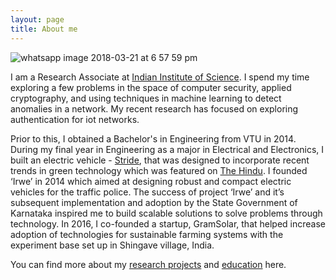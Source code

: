 ```yaml
---
layout: page
title: About me
---
```

![whatsapp image 2018-03-21 at 6 57 59 pm](https://user-images.githubusercontent.com/25291535/38184412-0f6abec4-3665-11e8-86db-cbd32e70e6ad.jpeg)

I am a Research Associate at [Indian Institute of Science](http://www.iisc.ac.in/). I spend my time  exploring a few problems in the space of computer security, applied cryptography, and using techniques in machine learning to detect anomalies in a network.  My recent research has focused on exploring authentication for iot networks. 

Prior to this, I obtained a Bachelor's in Engineering from VTU in 2014. During my final year in Engineering as a major in Electrical and Electronics, I built an electric vehicle - [Stride](https://www.facebook.com/evstride/), that was designed to incorporate recent trends in green technology which was featured on [The Hindu](http://www.thehindu.com/todays-paper/tp-miscellaneous/tp-others/ep-campus/article6140253.ece). I founded  ‘Irwe’ in 2014 which aimed at designing robust and compact electric vehicles for the traffic police. The success of project ‘Irwe’ and it’s subsequent implementation and adoption by the State Government of Karnataka inspired me to build scalable solutions to solve problems through technology. In 2016, I co-founded a startup, GramSolar, that  helped increase adoption of technologies for sustainable farming systems with the experiment base set up in Shingave village, India. 

You can find more about my [research projects](https://sunithan29.github.io/hyde/projects/) and [education](https://sunithan29.github.io/hyde/education/) here. 




